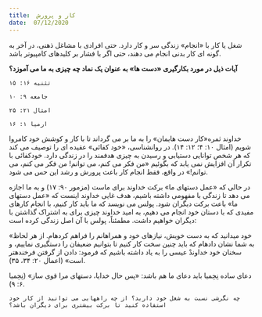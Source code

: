 ```yaml
---
title:  کار و پرورش
date:  07/12/2020
---
```


شغل یا کار با «انجام» زندگی سر و کار دارد. حتی افرادی با مشاغل ذهنی، در آخر به گونه ای کار بدنی انجام می دهند، حتی اگر با فشار بر کلیدهای کامپیوتر باشد.

**آیات ذیل در مورد بکارگیری «دست ها» به عنوان یک نماد چه چیزی به ما می آموزد؟**

`تثنیه ۱۶: ۱۵`

`جامعه ۹: ۱۰`

`امثال ۲۱: ۲۵`

`ارمیا ۱: ۱۶`

خداوند ثمره«کار دست هایمان» را به ما بر می گرداند تا با کار و کوشش خود کامروا شویم (امثال ۱۰: ۴؛ ۱۲: ۱۴). در روانشناسی، «خود کفائی» عقیده ای را توصیف می کند که هر شخص توانایی دستیابی و رسیدن به چیزی هدفمند را در زندگی دارد. خودکفائی با تکرار آن افزایش نمی یابد که بگوئیم «من فکر می کنم، می توانم! من فکر می کنم، می توانم!» در واقع، فقط انجام کار باعث پرورش و رشد این حس می شود.

در حالی که «عمل دستهای ما» برکت خداوند برای ماست (مزمور ۹۰: ۱۷) و به ما اجازه می دهد تا زندگی با مفهومی داشته باشیم، هدف غایی خداوند اینست که «عمل دستهای ما»  باعث برکت دیگران شود. پولس می نویسد که ما باید کار کنیم، با انجام کارهای مفیدی که با دستان خود انجام می دهیم، به امید خداوند چیزی برای به اشتراک گذاشتن با دیگران خواهیم داشت. مطمئناً، پولس با آن اصل زندگی کرده است:

«خود میدانید که به دست خویش، نیازهای خود و همراهانم را فراهم کردهام. از هر لحاظ به شما نشان دادهام که باید چنین سخت کار کنیم تا بتوانیم ضعیفان را دستگیری نماییم، و سخنان خود خداوندْ عیسی را به یاد داشته باشیم که فرمود: دادن از گرفتن فرخندهتر است» (اعمال ۲۰: ۳۴، ۳۵).

دعای ساده نِحِمیا باید دعای ما هم باشد: «پس حال خدایا، دستهای مرا قوی ساز» (نِحِمیا ۶: ۹).

`چه نگرشی نسبت به شغل خود دارید؟ از چه راههایی می توانید از کار خود استفاده کنید تا برکت بیشتری برای دیگران باشد؟`